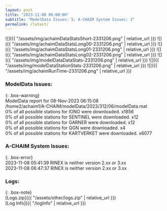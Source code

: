 ```yaml
---
layout: post
title: "2023-11-08 06:00:00"
subtitle: "ModelData Issues: 5; A-CHAIM System Issues: 2"
permalink: /latest/
---
```


![]({{ "/assets/img/achaimDataStatsShort-2331206.png" | relative_url }})
![]({{ "/assets/img/achaimDataStatsLong00-2331206.png" | relative_url }})
![]({{ "/assets/img/achaimDataStatsLong01-2331206.png" | relative_url }})
![]({{ "/assets/img/achaimDataStatsLong02-2331206.png" | relative_url }})
![]({{ "/assets/img/modelDataDataStats-2331206.png" | relative_url }})
![]({{ "/assets/img/modelDataStationStats-2331206.png" | relative_url }})
![]({{ "/assets/img/achaimRunTime-2331206.png" | relative_url }})


### ModelData Issues:  
  
{: .box-warning}  
 ModelData report for 08-Nov-2023 06:15:08   
 /home2/achaim1/A-CHAIM/modelData/2023/312/06/modelData.mat   
 0% of all possible stations for IONO were downloaded. x1856   
 0% of all possible stations for SENTINEL were downloaded. x12   
 0% of all possible stations for GARNER were downloaded. x12   
 0% of all possible stations for QGN were downloaded. x4   
 0% of all possible stations for KARTVERKET were downloaded. x6077   
  
### A-CHAIM System Issues:  
  
{: .box-error}  
2023-11-08 05:41:39 RINEX is neither version 2.xx or 3.xx  
2023-11-08 06:47:37 RINEX is neither version 2.xx or 3.xx  

### Logs:  
  
{: .box-note}  
[Logs.zip]({{ "/assets/other/logs.zip" | relative_url }})  
[Log Info]({{ "/logInfo" | relative_url }})  
